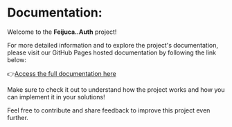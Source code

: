 # Documentation:

Welcome to the **Feijuca..Auth** project!

For more detailed information and to explore the project's documentation, please visit our GitHub Pages hosted documentation by following the link below:

👉[Access the full documentation here](https://fmattioli.github.io/Feijuca.Auth/)

Make sure to check it out to understand how the project works and how you can implement it in your solutions!

Feel free to contribute and share feedback to improve this project even further.
